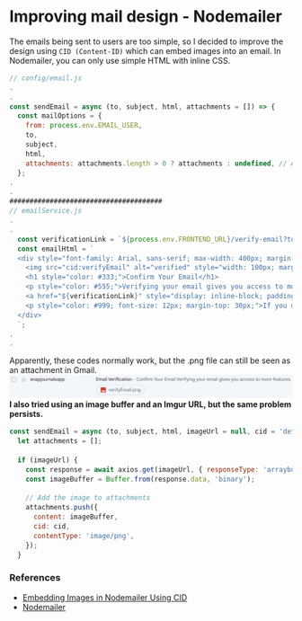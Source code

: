 # Improving mail design - Nodemailer

The emails being sent to users are too simple, so I decided to improve the design using `CID (Content-ID)` which can embed images into an email. In Nodemailer, you can only use simple HTML with inline CSS.

```js
// config/email.js
.
.
const sendEmail = async (to, subject, html, attachments = []) => {
  const mailOptions = {
    from: process.env.EMAIL_USER,
    to,
    subject,
    html,
    attachments: attachments.length > 0 ? attachments : undefined, // Attachments are optional.
  };
.
.
######################################
// emailService.js
.
.
  const verificationLink = `${process.env.FRONTEND_URL}/verify-email?token={token}`;
  const emailHtml = `
  <div style="font-family: Arial, sans-serif; max-width: 400px; margin: auto; padding: 20px; text-align: center; border: 1px solid #ddd; border-radius: 10px;">
    <img src="cid:verifyEmail" alt="verified" style="width: 100px; margin-top: 20px;" />
    <h1 style="color: #333;">Confirm Your Email</h1>
    <p style="color: #555;">Verifying your email gives you access to more features. <br /> Click the button below to confirm your email address.</p>
    <a href="${verificationLink}" style="display: inline-block; padding: 15px 25px; color: #fff; background-color: #3498db; border-radius: 5px; text-decoration: none;">Confirm Email</a>
    <p style="color: #999; font-size: 12px; margin-top: 30px;">If you did not request this email, you can safely ignore it.</p>
  </div>
  `;
.
.
```
Apparently, these codes normally work, but the .png file can still be seen as an attachment in Gmail.
![verify](img/email-verify.png)  
**I also tried using an image buffer and an Imgur URL, but the same problem persists.**  

```js
const sendEmail = async (to, subject, html, imageUrl = null, cid = 'defaultImageCid') => {
  let attachments = [];

  if (imageUrl) {
    const response = await axios.get(imageUrl, { responseType: 'arraybuffer' });
    const imageBuffer = Buffer.from(response.data, 'binary');

    // Add the image to attachments
    attachments.push({
      content: imageBuffer,
      cid: cid,
      contentType: 'image/png',
    });
  }
```
  


### References
- [Embedding Images in Nodemailer Using CID](https://www.educative.io/answers/how-to-embed-image-using-nodemailer)  
- [Nodemailer](https://nodemailer.com/message/embedded-images/)